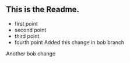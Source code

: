 ## This is the Readme.

- first point
- second point
- third point
- fourth point
Added this change in bob branch

Another bob change

